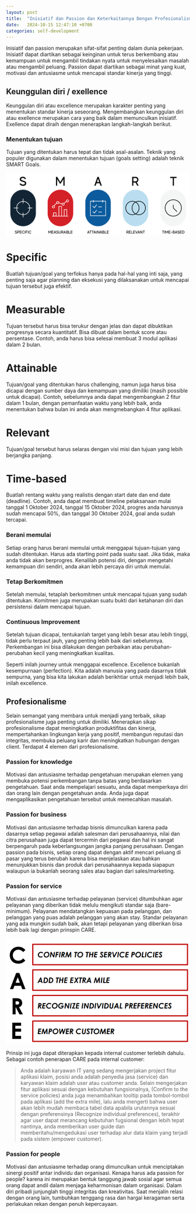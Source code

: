 ```yaml
---
layout: post
title:  "Inisiatif dan Passion dan Keterkaitannya Dengan Profesionalisme"
date:   2024-10-15 12:47:10 +0700
categories: self-development
---
```

Inisiatif dan passion merupakan sifat-sifat penting dalam dunia pekerjaan. Inisiatif dapat diartikan sebagai keinginan untuk terus berkembang atau kemampuan untuk mengambil tindakan nyata untuk menyelesaikan masalah atau mengambil peluang. Passion dapat diartikan sebagai minat yang kuat, motivasi dan antusiasme untuk mencapai standar kinerja yang tinggi.

## Keunggulan diri / exellence
Keunggulan diri atau excellence merupakan karakter penting yang menentukan standar kinerja seseorang. Mengembangkan keunggulan diri atau exellence merupakan cara yang baik dalam memunculkan inisiatif. Exellence dapat diraih dengan menerapkan langkah-langkah berikut.

### Menentukan tujuan
Tujuan yang ditentukan harus tepat dan tidak asal-asalan. Teknik yang populer digunakan dalam menentukan tujuan (goals setting) adalah teknik SMART Goals.

![smart_model](/images/posts/SMART.png)

# Specific
Buatlah tujuan/goal yang terfokus hanya pada hal-hal yang inti saja, yang penting saja agar planning dan eksekusi yang dilaksanakan untuk mencapai tujuan tersebut juga efektif.

# Measurable
Tujuan tersebut harus bisa terukur dengan jelas dan dapat dibuktikan progresnya secara kuantitatif. Bisa dibuat dalam bentuk score atau persentase. Contoh, anda harus bisa selesai membuat 3 modul aplikasi dalam 2 bulan.

# Attainable
Tujuan/goal yang ditentukan harus challenging, namun juga harus bisa dicapai dengan sumber daya dan kemampuan yang dimiliki (masih possible untuk dicapai). Contoh, sebelumnya anda dapat mengembangkan 2 fitur dalam 1 bulan, dengan pemanfaatan waktu yang lebih baik, anda menentukan bahwa bulan ini anda akan mengmebangkan 4 fitur aplikasi.

# Relevant
Tujuan/goal tersebut harus selaras dengan visi misi dan tujuan yang lebih berjangka panjang.

# Time-based
Buatlah rentang waktu yang realistis dengan start date dan end date (deadline). Contoh, anda dapat membuat timeline pelaksanaan mulai tanggal  1 Oktober 2024, tanggal 15 Oktober 2024, progres anda harusnya sudah mencapai 50%, dan tanggal 30 Oktober 2024, goal anda sudah tercapai.

### Berani memulai
Setiap orang harus berani memulai untuk menggapai tujuan-tujuan yang sudah ditentukan. Harus ada starting point pada suatu saat. Jika tidak, maka anda tidak akan berprogres. Kenalilah potensi diri, dengan mengetahi kemampuan diri sendiri, anda akan lebih percaya diri untuk memulai.

### Tetap Berkomitmen
Setelah memulai, tetaplah berkomitmen untuk mencapai tujuan yang sudah ditentukan. Komitmen juga merupakan suatu bukti dari ketahanan diri dan persistensi dalam mencapai tujuan.

### Continuous Improvement
Setelah tujuan dicapai, tentukanlah target yang lebih besar atau lebih tinggi, tidak perlu terpaut jauh, yang penting lebih baik dari sebelumnya. Perkembangan ini bisa dilakukan dengan perbaikan atau perubahan-perubahan kecil yang meningkatkan kualitas.

Seperti inilah journey untuk menggapai excellence. Excellence bukanlah kesempurnaan (perfection). Kita adalah manusia yang pada dasarnya tidak sempurna, yang bisa kita lakukan adalah berikhtiar untuk menjadi lebih baik, inilah excellence.

## Profesionalisme
Selain semangat yang membara untuk menjadi yang terbaik, sikap profesionalisme juga penting untuk dimiliki. Menerapkan sikap profesionalisme dapat meningkatkan produktifitas dan kinerja, mempertahankan lingkungan kerja yang positif, membangun reputasi dan integritas, membuka peluang karir dan meningkatkan hubungan dengan client. Terdapat 4 elemen dari profesionalisme.

### Passion for knowledge
Motivasi dan antusiasme terhadap pengetahuan merupakan elemen yang membuka potensi perkembangan tanpa batas yang berdasarkan pengetahuan. Saat anda mempelajari sesuatu, anda dapat memperkaya diri dan orang lain dengan pengetahuan anda. Anda juga dapat mengaplikasikan pengetahuan tersebut untuk memecahkan masalah.

### Passion for business
Motivasi dan antusiasme terhadap bisnis dimunculkan karena pada dasarnya setiap pegawai adalah salesman dari perusahaannya, nilai dan citra perusahaan juga dapat tercermin dari pegawai dan hal ini sangat berpengaruh pada keberlangsungan jangka panjang perusahaan. Dengan passion pada bisnis, setiap orang dapat dengan aktif mencari peluang di pasar yang terus berubah karena bisa menjelaskan atau bahkan menunjukkan bisnis dan produk dari perusahaannya kepada siapapun walaupun ia bukanlah seorang sales atau bagian dari sales/marketing.

### Passion for service
Motivasi dan antusiasme terhadap pelayanan (service) ditumbuhkan agar pelayanan yang diberikan tidak melulu mengikuti standar saja (bare-minimum). Pelayanan mendatangkan kepuasan pada pelanggan, dan pelanggan yang puas adalah pelanggan yang akan stay. Standar pelayanan yang ada mungkin sudah baik, akan tetapi pelayanan yang diberikan bisa lebih baik lagi dengan prinspin CARE.

![care_service](/images/posts/care_model.png)

Prinsip ini juga dapat diterapkan kepada internal customer terlebih dahulu. Sebagai contoh penerapan CARE pada internal customer:

> Anda adalah karyawan IT yang sedang mengerjakan project fitur aplikasi klaim, posisi anda adalah penyedia jasa (service) dan karyawan klaim adalah user atau customer anda. Selain mengerjakan fitur aplikasi sesuai dengan kebutuhan fungsionalnya, (Confirm to the service policies) anda juga menambahkan tooltip pada tombol-tombol pada aplikasi (add the extra mile), lalu anda mengerti bahwa user akan lebih mudah membaca tabel data apabila urutannya sesuai dengan preferensinya (Recognize individual preferences),  terakhir agar user dapat merancang kebutuhan fugsional dengan lebih tepat nantinya, anda memberikan user guide dan memberitahu/mengedukasi user terhadap alur data klaim yang terjadi pada sistem (empower customer).

### Passion for people
Motivasi dan antusiasme terhadap orang dimunculkan untuk menciptakan sinergi positif antar individu dan organisasi. Kenapa harus ada passion for people? karena ini merupakan bentuk tanggung jawab sosial agar semua orang dapat andil dalam menjaga keharmonisan dalam organisasi. Dalam diri pribadi junjunglah tinggi integritas dan kreativitas. Saat menjalin relasi dengan orang lain, tumbuhkan tenggang rasa dan hargai keragaman serta perlakukan rekan dengan penuh kepercayaan.
